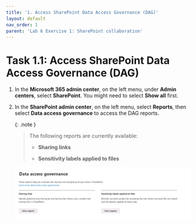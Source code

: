 ```yaml
---
title: '1. Access SharePoint Data Access Governance (DAG)'
layout: default
nav_order: 1
parent: 'Lab 6 Exercise 1: SharePoint collaboration'
---
```


# Task 1.1: Access SharePoint Data Access Governance (DAG)

1. In the **Microsoft 365 admin center**, on the left menu, under **Admin centers**, select **SharePoint**. You might need to select **Show all** first.

1. In the **SharePoint admin center**, on the left menu, select **Reports**, then select **Data access governance** to access the DAG reports.  

    {: .note }
    > The following reports are currently available:
    >- **Sharing links**
    >
    >- **Sensitivity labels applied to files**
    
    ![a3.jpg](../media/lab6/a3.jpg)